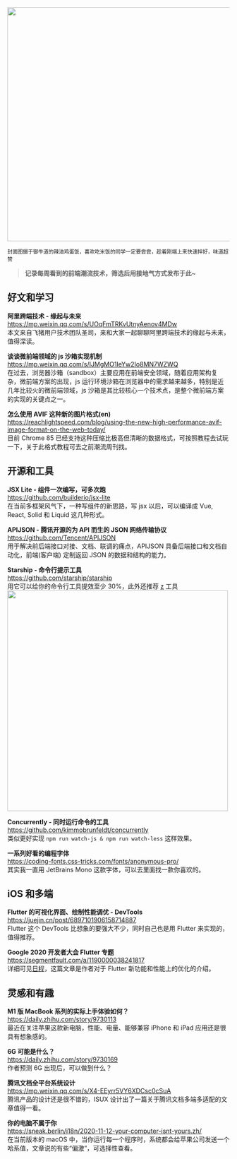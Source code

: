<img src=https://qpluspicture.oss-cn-beijing.aliyuncs.com/oQnpOo.jpg width=530/>  

<small>封面图摄于御牛道的辣油鸡蛋饭，喜欢吃米饭的同学一定要尝尝，趁着刚端上来快速拌好，味道超赞</small>  

> **记录每周看到的前端潮流技术，筛选后用接地气方式发布于此~**  

## 好文和学习

**阿里跨端技术 - 缘起与未来**  
<https://mp.weixin.qq.com/s/UOqFmTRKvUtnyAenov4MDw>  
本文来自飞猪用户技术团队圣司，来和大家一起聊聊阿里跨端技术的缘起与未来，值得深读。

**谈谈微前端领域的 js 沙箱实现机制**  
<https://mp.weixin.qq.com/s/IJMgMO1IeYw2Io8MN7WZWQ>  
在过去，浏览器沙箱（sandbox）主要应用在前端安全领域，随着应用架构复杂，微前端方案的出现，js 运行环境沙箱在浏览器中的需求越来越多，特别是近几年比较火的微前端领域，js 沙箱是其比较核心一个技术点，是整个微前端方案的实现的关键点之一。

**怎么使用 AVIF 这种新的图片格式(en)**  
<https://reachlightspeed.com/blog/using-the-new-high-performance-avif-image-format-on-the-web-today/>  
目前 Chrome 85 已经支持这种压缩比极高但清晰的数据格式，可按照教程去试玩一下，关于此格式教程可去之前潮流周刊找。

## 开源和工具

**JSX Lite - 组件一次编写，可多次跑**  
<https://github.com/builderio/jsx-lite>  
在当前多框架风气下，一种写组件的新思路，写 jsx 以后，可以编译成 Vue, React, Solid 和 Liquid 这几种形式。

**APIJSON - 腾讯开源的为 API 而生的 JSON 网络传输协议**  
<https://github.com/Tencent/APIJSON>  
用于解决前后端接口对接、文档、联调的痛点，APIJSON 具备后端接口和文档自动化，前端(客户端) 定制返回 JSON 的数据和结构的能力。

**Starship - 命令行提示工具**  
<https://github.com/starship/starship>  
用它可以给你的命令行工具提效至少 30%，此外还推荐 [z](https://github.com/ohmyzsh/ohmyzsh/tree/master/plugins/z) 工具
<img src=https://qpluspicture.oss-cn-beijing.aliyuncs.com/qH99g0.gif width=500/>  

**Concurrently - 同时运行命令的工具**  
<https://github.com/kimmobrunfeldt/concurrently>  
类似更好实现 `npm run watch-js & npm run watch-less` 这样效果。

**一系列好看的编程字体**  
<https://coding-fonts.css-tricks.com/fonts/anonymous-pro/>  
其实我一直用 JetBrains Mono 这款字体，可以去里面找一款你喜欢的。

## iOS 和多端

**Flutter 的可视化界面、绘制性能调优 - DevTools**  
<https://juejin.cn/post/6897101906158714887>  
Flutter 这个 DevTools 比想象的要强大不少，同时自己也是用 Flutter 来实现的，值得推荐。

**Google 2020 开发者大会 Flutter 专题**  
<https://segmentfault.com/a/1190000038241817>  
详细可见[日程](https://developersummit.googlecnapps.cn/agenda/view/day-3/)，这篇文章是作者对于 Flutter 新功能和性能上的优化的介绍。

## 灵感和有趣

**M1 版 MacBook 系列的实际上手体验如何？**  
<https://daily.zhihu.com/story/9730113>  
最近在关注苹果这款新电脑，性能、电量、能够兼容 iPhone 和 iPad 应用还是很具有想象感的。

**6G 可能是什么？**  
<https://daily.zhihu.com/story/9730169>  
作者预测 6G 出现后，可以做到什么？

**腾讯文档全平台系统设计**  
<https://mp.weixin.qq.com/s/X4-EEyrr5VY6XDCsc0cSuA>  
腾讯产品的设计还是很不错的，ISUX 设计出了一篇关于腾讯文档多端多适配的文章值得一看。

**你的电脑不属于你**  
<https://sneak.berlin/i18n/2020-11-12-your-computer-isnt-yours.zh/>  
在当前版本的 macOS 中，当你运行每一个程序时，系统都会给苹果公司发送一个哈系值，文章说的有些“偏激”，可选择性查看。
